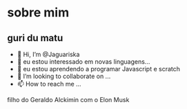 # sobre mim

## guri du matu

- 👋 Hi, I’m @Jaguariska
- 👀 eu estou interessado em novas linguagens...
- 🌱 eu estou aprendendo a programar  Javascript e scratch
- 💞️ I’m looking to collaborate on ...
- 📫 How to reach me ...

<!---
Jaguariska/Jaguariska is a ✨ special ✨ repository because its `README.md` (this file) appears on your GitHub profile.
You can click the Preview link to take a look at your changes.
--->
filho do Geraldo Alckimin com o Elon Musk
